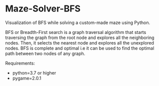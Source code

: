 # Maze-Solver-BFS
Visualization of BFS while solving a custom-made maze using Python.

BFS or Breadth-First search is a graph traversal algorithm that starts traversing the graph from the root node and explores all the neighboring nodes. Then, it selects the nearest node and explores all the unexplored nodes.
BFS is complete and optimal i.e it can be used to find the optimal path between two nodes of any graph.

Requirements:
- python=3.7 or higher
- pygame=2.0.1
